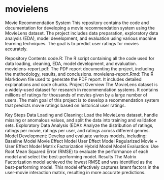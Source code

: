 # movielens
Movie Recommendation System
This repository contains the code and documentation for developing a movie recommendation system using the MovieLens dataset. The project includes data preparation, exploratory data analysis (EDA), model development, and evaluation using various machine learning techniques. The goal is to predict user ratings for movies accurately.

Repository Contents
code.R: The R script containing all the code used for data loading, cleaning, EDA, model development, and evaluation.
movielens-report.pdf: The PDF report documenting the project, including the methodology, results, and conclusions.
movielens-report.Rmd: The R Markdown file used to generate the PDF report. It includes detailed explanations and code chunks.
Project Overview
The MovieLens dataset is a widely-used dataset for research in recommendation systems. It contains millions of ratings for thousands of movies given by a large number of users. The main goal of this project is to develop a recommendation system that predicts movie ratings based on historical user ratings.

Key Steps
Data Loading and Cleaning: Load the MovieLens dataset, handle missing or anomalous values, and split the data into training and validation sets.
Exploratory Data Analysis (EDA): Analyze the distribution of ratings, ratings per movie, ratings per user, and ratings across different genres.
Model Development: Develop and evaluate various models, including:
Baseline Model
Movie Effect Model
User Effect Model
Regularized Movie + User Effect Model
Matrix Factorization
Hybrid Model
Model Evaluation: Use Root Mean Squared Error (RMSE) to evaluate the performance of each model and select the best-performing model.
Results
The Matrix Factorization model achieved the lowest RMSE and was identified as the best-performing model. This model effectively captures latent factors in the user-movie interaction matrix, resulting in more accurate predictions.
